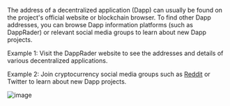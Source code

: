The address of a decentralized application (Dapp) can usually be found on the project's official website or blockchain browser. To find other Dapp addresses, you can browse Dapp information platforms (such as DappRader) or relevant social media groups to learn about new Dapp projects.

Example 1: Visit the DappRader website to see the addresses and details of various decentralized applications.

Example 2: Join cryptocurrency social media groups such as [Reddit](https://www.reddit.com/?rdt=38456) or Twitter to learn about new Dapp projects.

![image](https://docs.codatta.io/~gitbook/image?url=https%3A%2F%2F1881594289-files.gitbook.io%2F%7E%2Ffiles%2Fv0%2Fb%2Fgitbook-x-prod.appspot.com%2Fo%2Fspaces%252F1R7hte14lgxgSWN8B4ik%252Fuploads%252FZw4prE4LSsTHP1aKfRPl%252Fimage.png%3Falt%3Dmedia%26token%3Dd7c3e116-cfbf-4f73-b51f-ae91c6105c83&width=768&dpr=4&quality=100&sign=8a859d20&sv=1)

